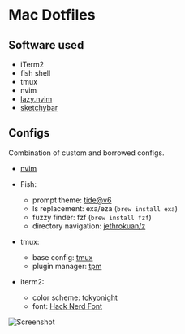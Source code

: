 # Mac Dotfiles

## Software used

- iTerm2
- fish shell
- tmux
- nvim
- [lazy.nvim](https://github.com/folke/lazy.nvim)
- [sketchybar](https://github.com/FelixKratz/SketchyBar)

## Configs

Combination of custom and borrowed configs.

- [nvim](https://github.com/craftzdog/doftiles-public)

- Fish:

  - prompt theme: [tide@v6](https://github.com/IlanCosman/tide)
  - ls replacement: exa/eza (`brew install exa`)
  - fuzzy finder: fzf (`brew install fzf`)
  - directory navigation: [jethrokuan/z](https://github.com/jethrokuan/z)

- tmux:

  - base config: [tmux](https://github.com/craftzdog/dotfiles-public/tree/master/.config/tmux)
  - plugin manager: [tpm](https://github.com/tmux-plugins/tpm)

- iterm2:
  - color scheme: [tokyonight](https://github.com/folke/tokyonight.nvim/blob/main/extras/iterm/tokyonight_storm.itermcolors)
  - font: [Hack Nerd Font](https://github.com/ryanoasis/nerd-fonts)

![Screenshot](images/march2024.png)
